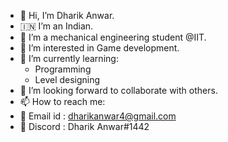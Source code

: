 - 👋 Hi, I’m Dharik Anwar.
- 🇮🇳 I’m an Indian.
- 🏫 I’m a mechanical engineering student @IIT.
- 👀 I’m interested in Game development.
- 🌱 I’m currently learning:
  - Programming
  - Level designing
- 💞️ I’m looking forward to collaborate with others.
- 📫 How to reach me:
- 📧 Email id : dharikanwar4@gmail.com
- 📱 Discord : Dharik Anwar#1442

<!---
Dharik-Anwar/Dharik-Anwar is a ✨ special ✨ repository because its `README.md` (this file) appears on your GitHub profile.
You can click the Preview link to take a look at your changes.
--->
